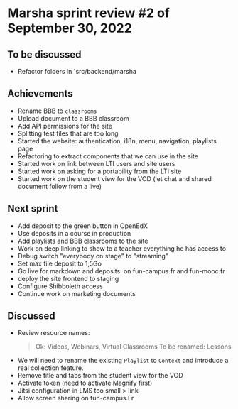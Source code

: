 # Marsha sprint review #2 of September 30, 2022

## To be discussed

- Refactor folders in `src/backend/marsha

## Achievements

- Rename BBB to `classrooms`
- Upload document to a BBB classroom
- Add API permissions for the site
- Splitting test files that are too long
- Started the website: authentication, i18n, menu, navigation, playlists page
- Refactoring to extract components that we can use in the site
- Started work on link between LTI users and site users
- Started work on asking for a portability from the LTI site
- Started work on the student view for the VOD (let chat and shared document follow from a live)

## Next sprint

- Add deposit to the green button in OpenEdX
- Use deposits in a course in production
- Add playlists and BBB classrooms to the site 
- Work on deep linking to show to a teacher everything he has access to
- Debug switch "everybody on stage" to "streaming"
- Set max file deposit to 1,5Go
- Go live for markdown and deposits: on fun-campus.fr and fun-mooc.fr
- deploy the site frontend to staging
- Configure Shibboleth access
- Continue work on marketing documents

## Discussed

- Review resource names:
  > Ok: Videos, Webinars, Virtual Classrooms
  > To be renamed: Lessons
- We will need to rename the existing `Playlist` to `Context` and introduce a real
  collection feature.
- Remove title and tabs from the student view for the VOD
- Activate token (need to activate Magnify first)
- Jitsi configuration in LMS too small > link
- Allow screen sharing on fun-campus.Fr
